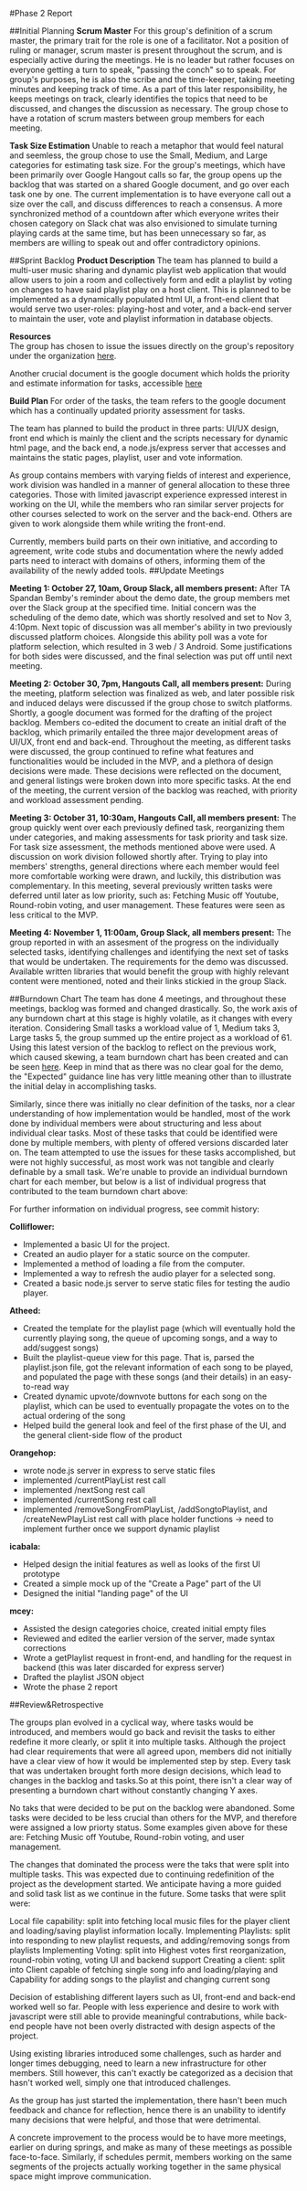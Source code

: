 #Phase 2 Report

##Initial Planning
**Scrum Master**
For this group's definition of a scrum master, the primary trait for the role is one of a facilitator. Not a position of ruling or manager, scrum master is present throughout the scrum, and is especially active during the meetings. He is no leader but rather focuses on everyone getting a turn to speak, "passing the conch" so to speak. For group's purposes, he is also the scribe and the time-keeper, taking meeting minutes and keeping track of time. As a part of this later responsibility, he keeps meetings on track, clearly identifies the topics that need to be discussed, and changes the discussion as necessary. The group chose to have a rotation of scrum masters between group members for each meeting.

**Task Size Estimation**
Unable to reach a metaphor that would feel natural and seemless, the group chose to use the Small, Medium, and Large categories for estimating task size. For the group's meetings, which have been primarily over Google Hangout calls so far, the group opens up the backlog that was started on a shared Google document, and go over each task one by one. The current implementation is to have everyone call out a size over the call, and discuss differences to reach a consensus. A more synchronized method of a countdown after which everyone writes their chosen category on Slack chat was also envisioned to simulate turning playing cards at the same time, but has been unnecessary so far, as members are willing to speak out and offer contradictory opinions.

##Sprint Backlog
**Product Description**
  The team has planned to build a multi-user music sharing and dynamic playlist web application that would allow users to join a room and collectively form and edit a playlist by voting on changes to have said playlist play on a host client. This is planned to be implemented as a dynamically populated html UI, a front-end client that would serve two user-roles: playing-host and voter, and a back-end server to maintain the user, vote and playlist information in database objects.

**Resources**  
  The group has chosen to issue the issues directly on the group's repository under the organization [here](https://github.com/csc301-fall-2015/project-team5-L0101/issues).
  
  Another crucial document is the google document which holds the priority and estimate information for tasks, accessible [here](https://docs.google.com/document/d/15Zs1FAjf2N8twKmroXOm7A31XmKmykNaXdVAeinEpCI/edit)
  
**Build Plan**
  For order of the tasks, the team refers to the google document which has a continually updated priority assessment for tasks.
  
  The team has planned to build the product in three parts: UI/UX design, front end which is mainly the client and the scripts necessary for dynamic html page, and the back end, a node.js/express server that accesses and maintains the static pages, playlist, user and vote information.
  
  As group contains members with varying fields of interest and experience, work division was handled in a manner of general allocation to these three categories. Those with limited javascript experience expressed interest in working on the UI, while the members who ran similar server projects for other courses selected to work on the server and the back-end.  Others are given to work alongside them while writing the front-end.
  
  Currently, members build parts on their own initiative, and according to agreement, write code stubs and documentation where the newly added parts need to interact with domains of others, informing them of the availability of the newly added tools.
##Update Meetings

**Meeting 1: October 27, 10am, Group Slack, all members present:**
  After TA Spandan Bemby's reminder about the demo date, the group members met over the Slack group at the specified time. Initial concern was the scheduling of the demo date, which was shortly resolved and set to Nov 3, 4:10pm. Next topic of discussion was all member's ability in two previously discussed platform choices. Alongside this ability poll was a vote for platform selection, which resulted in 3 web / 3 Android. Some justifications for both sides were discussed, and the final selection was put off until next meeting.
  
**Meeting 2: October 30, 7pm, Hangouts Call, all members present:**
  During the meeting, platform selection was finalized as web, and later possible risk and induced delays were discussed if the group chose to switch platforms. Shortly, a google document was formed for the drafting of the project backlog. Members co-edited the document to create an initial draft of the backlog, which primarily entailed the three major development areas of UI/UX, front end and back-end. 
  Throughout the meeting, as different tasks were discussed, the group continued to refine what features and functionalities would be included in the MVP, and a plethora of design decisions were made. These decisions were reflected on the document, and general listings were broken down into more specific tasks. At the end of the meeting, the current version of the backlog was reached, with priority and workload assessment pending.
  
  **Meeting 3: October 31, 10:30am, Hangouts Call, all members present:**
    The group quickly went over each previously defined task, reorganizing them under categories, and making assessments for task priority and task size. For task size assessment, the methods mentioned above were used.
    A discussion on work division followed shortly after. Trying to play into members' strengths, general directions where each member would feel more comfortable working were drawn, and luckily, this distribution was complementary. 
    In this meeting, several previously written tasks were deferred until later as low priority, such as: Fetching Music off Youtube, Round-robin voting, and user management. These features were seen as less critical to the MVP.

  **Meeting 4: November 1, 11:00am, Group Slack, all members present:**
    The group reported in with an assesment of the progress on the individually selected tasks, identifying challenges and identifying the next set of tasks that would be undertaken. The requirements for the demo was discussed. Available written libraries that would benefit the group with highly relevant content were mentioned, noted and their links stickied in the group Slack. 

##Burndown Chart
  The team has done 4 meetings, and throughout these meetings, backlog was formed and changed drastically. So, the work axis of any burndown chart at this stage is highly volatile, as it changes with every iteration. Considering Small tasks a workload value of 1, Medium taks 3, Large tasks 5, the group summed up the entire project as a workload of 61. Using this latest version of the backlog to reflect on the previous work, which caused skewing, a team burndown chart has been created and can be seen [here](http://i.imgur.com/AEZihCH.jpg). Keep in mind that as there was no clear goal for the demo, the "Expected" guidance line has very little meaning other than to illustrate the initial delay in accomplishing tasks. 
  
  Similarly, since there was initially no clear definition of the tasks, nor a clear understanding of how implementation would be handled, most of the work done by individual members were about structuring and less about individual clear tasks. Most of these tasks that could be identified were done by multiple members, with plenty of offered versions discarded later on. The team attempted to use the issues for these tasks accomplished, but were not highly successful, as most work was not tangible and clearly definable by a small task. We're unable to provide an individual burndown chart for each member, but below is a list of individual progress that contributed to the team burndown chart above:
  
  For further information on individual progress, see commit history:
  
  **Colliflower:**
- Implemented a basic UI for the project.
- Created an audio player for a static source on the computer.
- Implemented a method of loading a file from the computer.
- Implemented a way to refresh the audio player for a selected song.
- Created a basic node.js server to serve static files for testing the audio player.

**Atheed:**
- Created the template for the playlist page (which will eventually hold the currently playing song, the queue of upcoming songs, and a way to add/suggest songs)
- Built the playlist-queue view for this page. That is, parsed the playlist.json file, got the relevant information of each song to be played, and populated the page with these songs (and their details) in an easy-to-read way
- Created dynamic upvote/downvote buttons for each song on the playlist, which can be used to eventually propagate the votes on to the actual ordering of the song
- Helped build the general look and feel of the first phase of the UI, and the general client-side flow of the product

**Orangehop:**
- wrote node.js server in express to serve static files
- implemented /currentPlayList rest call
- implemented /nextSong rest call
- implemented /currentSong rest call
- implemented /removeSongFromPlayList, /addSongtoPlaylist, and /createNewPlayList rest call with place holder functions -> need to implement further once we support dynamic playlist

**icabala:**
- Helped design the initial features as well as looks of the first UI prototype
- Created a simple mock up of the "Create a Page" part of the UI
- Designed the initial "landing page" of the UI

**mcey:**
- Assisted the design categories choice, created initial empty files
- Reviewed and edited the earlier version of the server, made syntax corrections
- Wrote a getPlaylist request in front-end, and handling for the request in backend (this was later discarded for express server)
- Drafted the playlist JSON object
- Wrote the phase 2 report



##Review&Retrospective

The groups plan evolved in a cyclical way, where tasks would be introduced, and members would go back and revisit the tasks to either redefine it more clearly, or split it into multiple tasks. Although the project had clear requirements that were all agreed upon, members did not initially have a clear view of how it would be implemented step by step. Every task that was undertaken brought forth more design decisions, which lead to changes in the backlog and tasks.So at this point, there isn't a clear way of presenting a burndown chart without constantly changing Y axes.

No taks that were decided to be put on the backlog were abandoned. Some tasks were decided to be less crucial than others for the MVP, and therefore were assigned a low priorty status. Some examples given above for these are: Fetching Music off Youtube, Round-robin voting, and user management.

The changes that dominated the process were the taks that were split into multiple tasks. This was expected due to continuing redefinition of the project as the development started. We anticipate having a more guided and solid task list as we continue in the future. Some tasks that were split were: 

Local file capability: split into fetching local music files for the player client and loading/saving playlist information locally.
Implementing Playlists: split into responding to new playlist requests, and adding/removing songs from playlists
Implementing Voting: split into Highest votes first reorganization, round-robin voting, voting UI and backend support
Creating a client: split into Client capable of fetching single song info and loading/playing and Capability for adding songs to the playlist and changing current song


Decision of establishing different layers such as UI, front-end and back-end worked well so far. People with less experience and desire to work with javascript were still able to provide meaningful contrabutions, while back-end people have not been overly distracted with design aspects of the project.

Using existing libraries introduced some challenges, such as harder and longer times debugging, need to learn a new infrastructure for other members. Still however, this can't exactly be categorized as a decision that hasn't worked well, simply one that introduced challenges.

As the group has just started the implementation, there hasn't been much feedback and chance for reflection, hence there is an unability to identify many decisions that were helpful, and those that were detrimental.

A concrete improvement to the process would be to have more meetings, earlier on during springs, and make as many of these meetings as possible face-to-face. Similarly, if schedules permit, members working on the same segments of the projects actually working together in the same physical space might improve communication.
